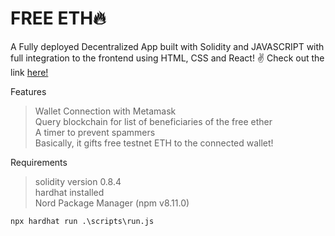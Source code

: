 # FREE ETH:fire:

A Fully deployed Decentralized App built with Solidity and JAVASCRIPT with full integration to the frontend using HTML, CSS and React! :v:
Check out the link [here!](https://geteth.darekingx.repl.co/)

Features
> Wallet Connection with Metamask <br/>
> Query blockchain for list of beneficiaries of the free ether <br/>
> A timer to prevent spammers <br/>
> Basically, it gifts free testnet ETH  to the connected wallet! <br/>


Requirements
> solidity version 0.8.4 <br/>
> hardhat installed <br/>
> Nord Package Manager (npm v8.11.0) <br/>

```Command
npx hardhat run .\scripts\run.js
```

